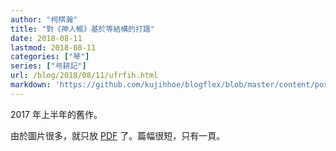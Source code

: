 ```yaml
---
author: "柯棋瀚"
title: "對《神人暢》基於等結構的打譜"
date: 2018-08-11
lastmod: 2018-08-11
categories: ["琴"]
series: ["㢧耕記"]
url: /blog/2018/08/11/ufrfih.html
markdown: 'https://github.com/kujihhoe/blogflex/blob/master/content/post/2018-08-11-ufrfih.md'
---
```

<!--more-->

2017 年上半年的舊作。

由於圖片很多，就只放 [PDF](https://github.com/kujihhoe/blog-files/raw/master/对《神人畅》基于等结构的打谱.pdf) 了。篇幅很短，只有一頁。
